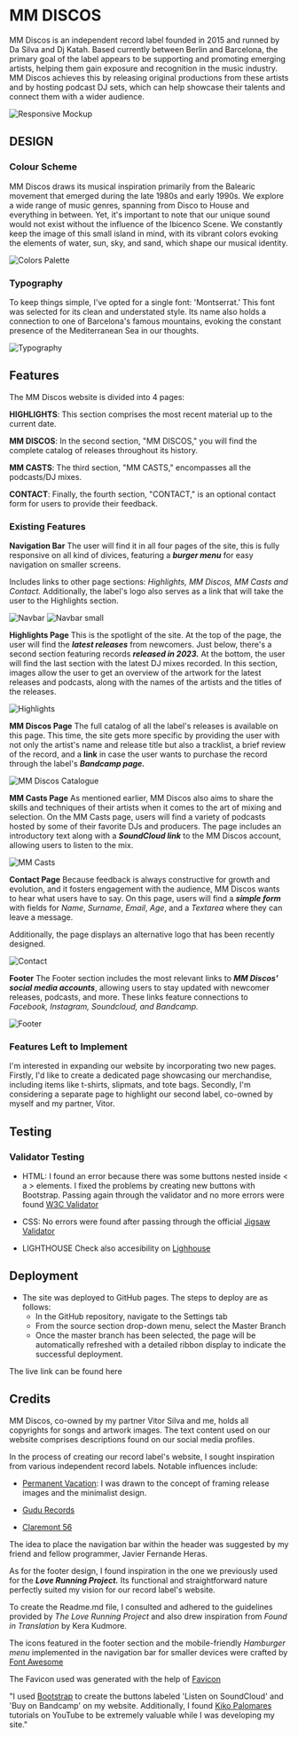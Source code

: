 # MM DISCOS 

MM Discos is an independent record label founded in 2015 and runned by Da Silva and Dj Katah. Based currently between Berlin and Barcelona, the primary goal of the label appears to be supporting and promoting emerging artists, helping them gain exposure and recognition in the music industry. MM Discos achieves this by releasing original productions from these artists and by hosting podcast DJ sets, which can help showcase their talents and connect them with a wider audience.

![ Responsive Mockup](/media/mmdiscos_mockup.png)

## DESIGN

### Colour Scheme
MM Discos draws its musical inspiration primarily from the Balearic movement that emerged during the late 1980s and early 1990s. We explore a wide range of music genres, spanning from Disco to House and everything in between. Yet, it's important to note that our unique sound would not exist without the influence of the Ibicenco Scene. We constantly keep the image of this small island in mind, with its vibrant colors evoking the elements of water, sun, sky, and sand, which shape our musical identity.

![Colors Palette](/media/mmdiscos_palette.png)

### Typography
To keep things simple, I've opted for a single font: 'Montserrat.' This font was selected for its clean and understated style. Its name also holds a connection to one of Barcelona's famous mountains, evoking the constant presence of the Mediterranean Sea in our thoughts.

![Typography](/media/mmdiscos_typo.png)

## Features
The MM Discos website is divided into 4 pages:

**HIGHLIGHTS**: This section comprises the most recent material up to the current date.

**MM DISCOS**: In the second section, "MM DISCOS," you will find the complete catalog of releases throughout its history.

**MM CASTS**: The third section, "MM CASTS," encompasses all the podcasts/DJ mixes.

**CONTACT**: Finally, the fourth section, "CONTACT," is an optional contact form for users to provide their feedback.

### Existing Features
__Navigation Bar__
The user will find it in all four pages of the site, this is fully responsive on all kind of divices, featuring a **_burger menu_** for easy navigation on smaller screens.

Includes links to other page sections: _Highlights, MM Discos, MM Casts and Contact._ Additionally, the label's logo also serves as a link that will take the user to the Highlights section.

![Navbar](/media/mmdiscos_navbar.png)
![Navbar small](/media/mmdiscos_navbar_small.png)

__Highlights Page__
This is the spotlight of the site. At the top of the page, the user will find the _**latest releases**_ from newcomers. Just below, there's a second section featuring records _**released in 2023.**_ At the bottom, the user will find the last section with the latest DJ mixes recorded.
In this section, images allow the user to get an overview of the artwork for the latest releases and podcasts, along with the names of the artists and the titles of the releases.
<!-- Screenshot of highlights page -->
![Highlights](/media/mmdiscos_highlights.png)

__MM Discos Page__
The full catalog of all the label's releases is available on this page. This time, the site gets more specific by providing the user with not only the artist's name and release title but also a tracklist, a brief review of the record, and a **link** in case the user wants to purchase the record through the label's _**Bandcamp page.**_
<!-- Screenshot of MM Discos catalogue page -->
![MM Discos Catalogue](/media/mmdiscos_mmdiscos_catalogue.png)

__MM Casts Page__
As mentioned earlier, MM Discos also aims to share the skills and techniques of their artists when it comes to the art of mixing and selection. On the MM Casts page, users will find a variety of podcasts hosted by some of their favorite DJs and producers. The page includes an introductory text along with a _**SoundCloud link**_ to the MM Discos account, allowing users to listen to the mix.
<!-- Screenshot of MM Casts page -->
![MM Casts](/media/mmdiscos_mmcasts.png)

__Contact Page__
Because feedback is always constructive for growth and evolution, and it fosters engagement with the audience, MM Discos wants to hear what users have to say. On this page, users will find a _**simple form**_ with fields for _Name_, _Surname_, _Email_, _Age_, and a _Textarea_ where they can leave a message.

Additionally, the page displays an alternative logo that has been recently designed.
<!-- Screenshot of Contact page -->
![Contact](/media/mmdiscos_contact.png)

__Footer__
The Footer section includes the most relevant links to _**MM Discos' social media accounts**_, allowing users to stay updated with newcomer releases, podcasts, and more. These links feature connections to _Facebook, Instagram, Soundcloud, and Bandcamp._
<!-- Screenshot of Footer -->
![Footer](/media/mmdiscos_footer.png)

### Features Left to Implement
I'm interested in expanding our website by incorporating two new pages. Firstly, I'd like to create a dedicated page showcasing our merchandise, including items like t-shirts, slipmats, and tote bags. Secondly, I'm considering a separate page to highlight our second label, co-owned by myself and my partner, Vitor.

## Testing

### Validator Testing
- HTML:
I found an error because there was some buttons nested inside < a > elements. I fixed the problems by creating new buttons with Bootstrap.
Passing again through the validator and no more errors were found [W3C Validator](/media/html_check.png)

- CSS:
No errors were found after passing through the official [Jigsaw Validator](http://jigsaw.w3.org/css-validator/validator?lang=es&profile=css3svg&uri=https%3A%2F%2Fkiko-climent.github.io%2Fmmdiscos-1%2F&usermedium=all&vextwarning=&warning=1)

- LIGHTHOUSE
Check also accesibility on [Lighhouse](/media/lighhouse_check.png)


## Deployment
- The site was deployed to GitHub pages. The steps to deploy are as follows: 
  - In the GitHub repository, navigate to the Settings tab 
  - From the source section drop-down menu, select the Master Branch
  - Once the master branch has been selected, the page will be automatically refreshed with a detailed ribbon display to indicate the successful deployment. 

The live link can be found here

## Credits
MM Discos, co-owned by my partner Vitor Silva and me, holds all copyrights for songs and artwork images. The text content used on our website comprises descriptions found on our social media profiles.

In the process of creating our record label's website, I sought inspiration from various independent record labels. Notable influences include:

- [Permanent Vacation](https://perm-vac.com/): I was drawn to the concept of framing release images and the minimalist design.

- [Gudu Records](https://peggygou.com/gudu-records)

- [Claremont 56](https://www.claremont56.com/)

The idea to place the navigation bar within the header was suggested by my friend and fellow programmer, Javier Fernande Heras.

As for the footer design, I found inspiration in the one we previously used for the _**Love Running Project.**_ Its functional and straightforward nature perfectly suited my vision for our record label's website.

To create the Readme.md file, I consulted and adhered to the guidelines provided by _*The Love Running Project*_ and also drew inspiration from _*Found in Translation*_ by Kera Kudmore.

The icons featured in the footer section and the mobile-friendly _Hamburger menu_ implemented in the navigation bar for smaller devices were crafted by [Font Awesome](https://fontawesome.com/)

The Favicon used was generated with the help of [Favicon](https://favicon.io/)

"I used [Bootstrap](https://getbootstrap.com/) to create the buttons labeled 'Listen on SoundCloud' and 'Buy on Bandcamp' on my website. Additionally, I found [Kiko Palomares](https://www.youtube.com/@kikopalomares) tutorials on YouTube to be extremely valuable while I was developing my site."



